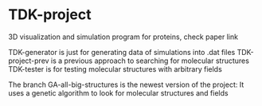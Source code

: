 # TDK-project
3D visualization and simulation program for proteins, check paper link

TDK-generator is just for generating data of simulations into .dat files
TDK-project-prev is a previous approach to searching for molecular structures
TDK-tester is for testing molecular structures with arbitrary fields

The branch GA-all-big-structures is the newest version of the project:
  It uses a genetic algorithm to look for molecular structures and fields
